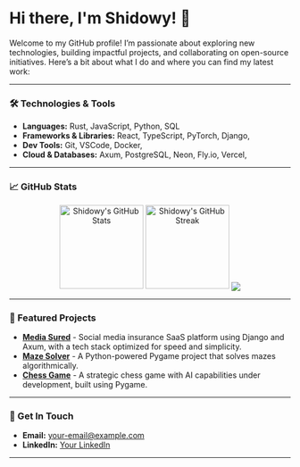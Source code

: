 # Hi there, I'm Shidowy! 👋

Welcome to my GitHub profile! I’m passionate about exploring new technologies, building impactful projects, and collaborating on open-source initiatives. Here’s a bit about what I do and where you can find my latest work:

---

### 🛠 Technologies & Tools
- **Languages:** Rust, JavaScript, Python, SQL
- **Frameworks & Libraries:** React, TypeScript, PyTorch, Django,
- **Dev Tools:** Git, VSCode, Docker,
- **Cloud & Databases:** Axum, PostgreSQL, Neon, Fly.io, Vercel, 

---

### 📈 GitHub Stats
<p align="center">
  <img src="https://github-readme-stats.vercel.app/api?username=Shidowy&show_icons=true&theme=radical" alt="Shidowy's GitHub Stats" height="150"/>
  <img src="https://github-readme-streak-stats.herokuapp.com/?user=Shidowy&theme=radical" alt="Shidowy's GitHub Streak" height="150"/>
  <img align="center" src="https://github-readme-stats.vercel.app/api/top-langs/?username=Shidowy&layout=compact&theme=github_dark&langs_count=8&hide=Vim%20script,Emacs%20Lisp,CMake,Makefile,Yacc,Lex" >
</p>

---

### 🚀 Featured Projects

- **[Media Sured](https://mediasured.com)** - Social media insurance SaaS platform using Django and Axum, with a tech stack optimized for speed and simplicity.
- **[Maze Solver](https://github.com/Shidowy/MazeSolver)** - A Python-powered Pygame project that solves mazes algorithmically.
- **[Chess Game](https://github.com/Shidowy/ChessAI)** - A strategic chess game with AI capabilities under development, built using Pygame.

---

### 📌 Get In Touch
- **Email:** [your-email@example.com](wyattgill2009@gmail.com)
- **LinkedIn:** [Your LinkedIn](https://www.linkedin.com/in/wyatt-gill-17380b323/)

---

